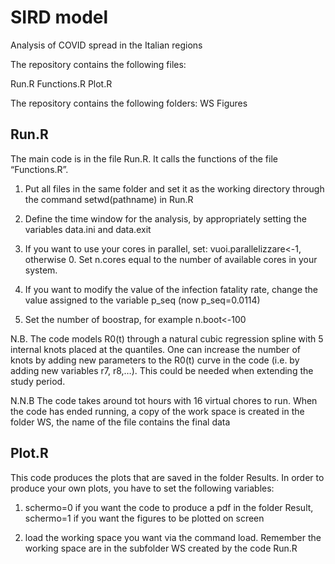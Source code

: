 # SIRD model
Analysis of COVID spread in the Italian regions


 The repository contains the following files:
 
 Run.R
 Functions.R
 Plot.R
 
 The repository contains the following folders:
 WS
 Figures
 
## Run.R

The main code is in the file Run.R. It calls the functions of the file “Functions.R”. 

1. Put all files in the same folder and set it as the working directory through the command setwd(pathname) in Run.R

2. Define the time window for the analysis, by appropriately setting the variables data.ini and data.exit

3. If you want to use your cores in parallel, set: vuoi.parallelizzare<-1, otherwise 0. Set n.cores equal to the number of available cores in your system.

4. If you want to modify the value of the infection fatality rate, change the value assigned to the variable p_seq (now p_seq=0.0114)

5. Set the number of boostrap, for example n.boot<-100
 
N.B. The code models R0(t) through a natural cubic regression spline with 5 internal knots placed  at the quantiles. One can increase the number of knots by adding new parameters to the R0(t) curve in the code (i.e. by adding new variables r7, r8,…). This could be needed when extending the study period.  

N.N.B The code takes around tot hours with 16 virtual chores to run. When the code has ended running, a copy of the work space is created in the folder WS, the name of the file contains the final data  


## Plot.R

This code produces the plots that are saved in the folder Results. In order to produce your own plots, you have to set the following variables:

1. schermo=0 if you want the code to produce a pdf in the folder Result, schermo=1 if you want the figures to be plotted on screen

2. load the working space you want via the command load. Remember the working space are in the subfolder WS created by the code Run.R

